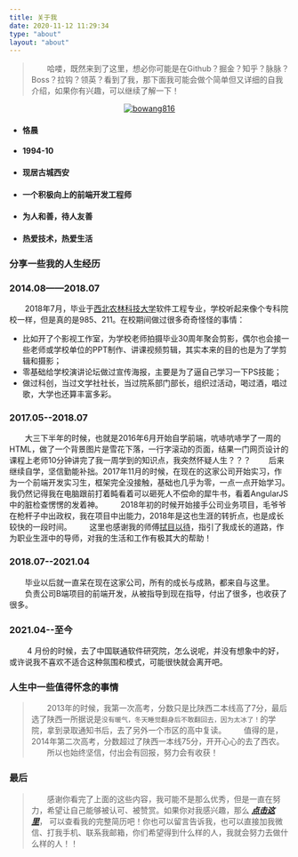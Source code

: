 ```yaml
---
title: 关于我
date: 2020-11-12 11:29:34
type: "about"
layout: "about"
---
```


> &emsp;&emsp;哈喽，既然来到了这里，想必你可能是在Github？掘金？知乎？脉脉？Boss？拉钩？领英？看到了我，那下面我可能会做个简单但又详细的自我介绍，如果你有兴趣，可以继续了解一下！

<p align="center"> <a href="https://github.com/BoWang816"><img src="https://github-profile-trophy.vercel.app/?username=bowang816" alt="bowang816" /></a> </p>

- #### 恪晨
- #### 1994-10
- #### 现居古城西安
- #### 一个积极向上的前端开发工程师
- #### 为人和善，待人友善
- #### 热爱技术，热爱生活

>

### 分享一些我的人生经历

### 2014.08——2018.07
&emsp;&emsp;2018年7月，毕业于[西北农林科技大学](https://www.nwafu.edu.cn/)软件工程专业，学校听起来像个专科院校一样，但是真的是985、211。在校期间做过很多奇奇怪怪的事情： 
- 比如开了个影视工作室，为学校老师拍摄毕业30周年聚会剪影，偶尔也会接一些老师或学校单位的PPT制作、讲课视频剪辑，其实本来的目的也是为了学剪辑和摄影；
- 零基础给学校演讲论坛做过宣传海报，主要是为了逼自己学习一下PS技能；
- 做过科创，当过文学社社长，当过院系部门部长，组织过活动，喝过酒，唱过歌，大学也还算丰富多彩。

### 2017.05--2018.07
&emsp;&emsp;大三下半年的时候，也就是2016年6月开始自学前端，吭哧吭哧学了一周的HTML，做了一个背景图片是雪花下落，一行字滚动的页面，结果一门网页设计的课程上老师10分钟讲完了我一周学到的知识点，我突然怀疑人生？？？
&emsp;&emsp;后来继续自学，坚信勤能补拙。2017年11月的时候，在现在的这家公司开始实习，作为一个前端开发实习生，框架完全没接触，基础也几乎为零，一点一点开始学习。我仍然记得我在电脑跟前打着盹看着可以砸死人不偿命的犀牛书，看着AngularJS中的脏检查愣愣的发着神。
&emsp;&emsp;2018年初的时候开始接手公司业务项目，毛爷爷在枪杆子中出政权，我在项目中出能力，2018年是这也生涯的转折点，也是成长较快的一段时间。
&emsp;&emsp;这里也感谢我的师傅[拭目以待](https://www.lovejavascript.com/)，指引了我成长的道路，作为职业生涯中的导师，对我的生活和工作有极其大的帮助！

### 2018.07--2021.04
&emsp;&emsp;毕业以后就一直呆在现在这家公司，所有的成长与成熟，都来自与这里。
&emsp;&emsp;负责公司B端项目的前端开发，从被指导到现在指导，付出了很多，也收获了很多。

### 2021.04--至今
&emsp;&emsp; 4 月份的时候，去了中国联通软件研究院，怎么说呢，并没有想象中的好，或许说我不喜欢不适合这种氛围和模式，可能很快就会离开吧。

### 人生中一些值得怀念的事情
>   &emsp;&emsp;2013年的时候，我第一次高考，分数只是比陕西二本线高了7分，最后选了陕西一所据说是`没有暖气，冬天睡觉翻身后不敢翻回去，因为太冰了！`的学院，拿到录取通知书后，去了另外一个市区的高中复读。
>   &emsp;&emsp;值得的是，2014年第二次高考，分数超过了陕西一本线75分，开开心心的去了西农。
>   &emsp;&emsp;所以也始终坚信，付出会有回报，努力会有收获！

>

### 最后
>&emsp;&emsp;感谢你看完了上面的这些内容，我可能不是那么优秀，但是一直在努力，希望让自己能够被认可、被赞赏。如果你对我感兴趣，那么 <a href="/about/王博_前端工程师_18392012385.pdf" target="_blank">**_点击这里_**</a>， 可以查看我的完整简历吧！你也可以留言告诉我，也可以直接加我微信、打我手机、联系我邮箱，你们希望得到什么样的人，我就会努力去做什么样的人！！










